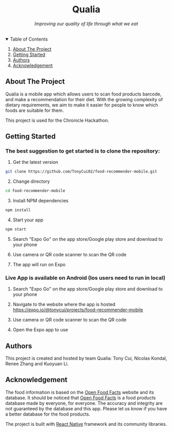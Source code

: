 <h1 align="center">Qualia</h1>
<p align="center"><i>Improving our quality of life through what we eat</i></p>
<br/>
<!-- TABLE OF CONTENTS -->
<details open="open">
  <summary>Table of Contents</summary>
  <ol>
    <li><a href="#about-the-project">About The Project</a></li>
    <li><a href="#getting-started">Getting Started</a></li>
    <li><a href="#authors">Authors</a></li>
    <li><a href="#acknowledgement">Acknowledgement</a></li>
  </ol>
</details>

<!-- ABOUT THE PROJECT -->
## About The Project
Qualia is a mobile app which allows users to scan food products barcode, and make a recommendation for their diet. With the growing complexity of dietary requirements, we aim to make it easier for people to know which foods are suitable for them.


This project is used for the Chronicle Hackathon. 

## Getting Started

### The best suggestion to get started is to clone the repository:

1. Get the latest version
```sh
git clone https://github.com/TonyCui02/food-recommender-mobile.git
```
2. Change directory
```sh
cd food-recommender-mobile
```
3. Install NPM dependencies
```sh
npm install
```
4. Start your app
```sh
npm start
```

5. Search "Expo Go" on the app store/Google play store and download to your phone

6. Use camera or QR code scanner to scan the QR code

7. The app will run on Expo

### Live App is available on Android (Ios users need to run in local)

1. Search "Expo Go" on the app store/Google play store and download to your phone

2. Navigate to the website where the app is hosted https://expo.io/@tonycui/projects/food-recommender-mobile

3. Use camera or QR code scanner to scan the QR code

4. Open the Expo app to use

## Authors

This project is created and hosted by team Qualia: Tony Cui, Nicolas Kondal, Renee Zhang and Kuoyuan Li.

## Acknowledgement

The food information is based on the [Open Food Facts](https://au.openfoodfacts.org/) website and its database. 
It should be noticed that [Open Food Facts](https://au.openfoodfacts.org/) is a food products database made by everyone, for everyone. The accuracy and integrity are not guaranteed by the database and this app. Please let us know if you have a better database for the food products.

The project is built with [React Native](https://reactnative.dev/) framework and its community libraries.